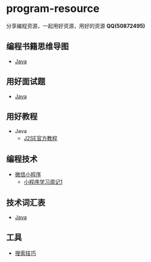 # program-resource
分享编程资源，一起用好资源，用好的资源 **QQ(50872495)**

## 编程书籍思维导图
* [Java](program-book/java.md)

## 用好面试题
* [Java](program-interview/java-baidu-200.md)

## 用好教程
* Java
   * [J2SE官方教程](program-blog/java-oracle-learn-path.md)

## 编程技术
* [微信小程序](program-tool/weixin-app.md)
   * [小程序学习周记1](program-blog/weixin-app/weekly-1.md)

## 技术词汇表
* [Java](program-vocabulary/java.md)

## 工具
* [搜索技巧](program-tool/search-skill.md)